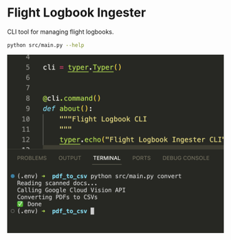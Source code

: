 # Flight Logbook Ingester

CLI tool for managing flight logbooks.

```sh
python src/main.py --help
```
![docs/cli-usage.png](https://github.com/ztbochanski/flight-logbook-ingester/blob/ec11a6bd303b57803c9082ebe2d72101e56d7420/img/cli-usage.png)